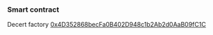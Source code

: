 ### **Smart contract**
Decert factory [0x4D352868becFa0B402D948c1b2Ab2d0AaB09fC1C](https://testnet.bscscan.com/address/0x4D352868becFa0B402D948c1b2Ab2d0AaB09fC1C)
